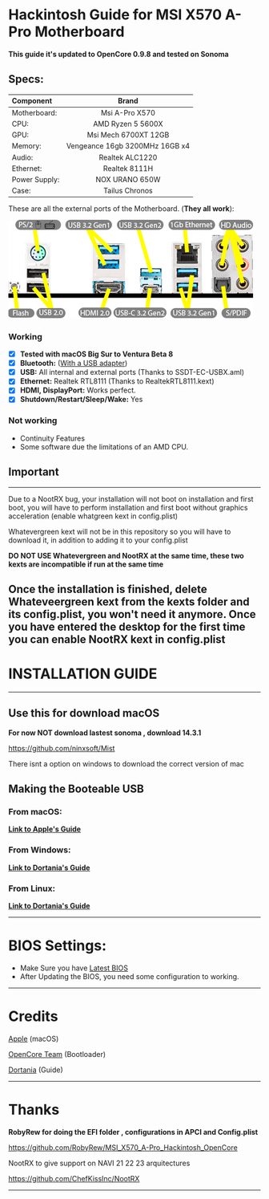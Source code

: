 # Hackintosh Guide for **MSI X570 A-Pro Motherboard**

**This guide it's updated to OpenCore 0.9.8 and tested on Sonoma**

## Specs:
| Component | Brand |
|:--- |:---:|
| Motherboard:  | Msi A-Pro X570 |
| CPU: | AMD Ryzen 5 5600X |
| GPU: | Msi Mech 6700XT 12GB |
| Memory: | Vengeance 16gb 3200MHz 16GB x4|
| Audio: | Realtek ALC1220 |
| Ethernet: | Realtek 8111H |
| Power Supply: | NOX URANO 650W |
| Case: | Tailus Chronos |

These are all the external ports of the Motherboard. (**They all work**):

![MSI X570 A-PRO Layout](/Docs/Images/Guide/IO_layout.png)

### Working
- [x] **Tested with macOS Big Sur to Ventura Beta 8**
- [x] **Bluetooth:** ([With a USB adapter](amazon.com))
- [x] **USB:** All internal and external ports (Thanks to SSDT-EC-USBX.aml)
- [x] **Ethernet:** Realtek RTL8111 (Thanks to RealtekRTL8111.kext)
- [x] **HDMI, DisplayPort:** Works perfect. 
- [x] **Shutdown/Restart/Sleep/Wake:** Yes

### Not working
- Continuity Features
- Some software due the limitations of an AMD CPU.

## Important
---
Due to a NootRX bug, your installation will not boot on installation and first boot, you will have to perform installation and first boot without graphics acceleration (enable whatgreen kext in config.plist)

Whatevergreen kext will not be in this repository so you will have to download it, in addition to adding it to your config.plist

[](https://github.com/acidanthera/WhateverGreen)

**DO NOT USE Whatevergreen and NootRX at the same time, these two kexts are incompatible if run at the same time**

Once the installation is finished, delete Whateveergreen kext from the kexts folder and its config.plist, you won't need it anymore.
Once you have entered the desktop for the first time you can enable NootRX kext in config.plist
---

# INSTALLATION GUIDE

---

## Use this for download macOS 

**For now NOT download lastest sonoma , download 14.3.1**

https://github.com/ninxsoft/Mist

There isnt a option on windows to  download the correct version of mac

## Making the Booteable USB

### From macOS:
[**Link to Apple's Guide**](https://support.apple.com/en-us/HT201372)

### From Windows:

[**Link to Dortania's Guide**](https://dortania.github.io/OpenCore-Install-Guide/installer-guide/winblows-install.html)

### From Linux:

[**Link to Dortania's Guide**](https://dortania.github.io/OpenCore-Install-Guide/installer-guide/linux-install.html)


---

# BIOS Settings:
- Make Sure you have [Latest BIOS](https://www.msi.com/Motherboard/support/X570-A-PRO#down-bios)
- After Updating the BIOS, you need some configuration to working.

---

# Credits

[Apple](https://apple.com) (macOS)

[OpenCore Team](https://github.com/acidanthera/OpenCorePkg) (Bootloader)

[Dortania](https://dortania.github.io/OpenCore-Install-Guide/config-laptop.plist/amd.html#starting-point) (Guide)

---
# Thanks
**RobyRew for doing  the EFI folder , configurations in APCI and Config.plist**

[](https://github.com/RobyRew/MSI_X570_A-Pro_Hackintosh_OpenCore)https://github.com/RobyRew/MSI_X570_A-Pro_Hackintosh_OpenCore

NootRX to give support on NAVI 21 22 23 arquitectures 

https://github.com/ChefKissInc/NootRX

---

